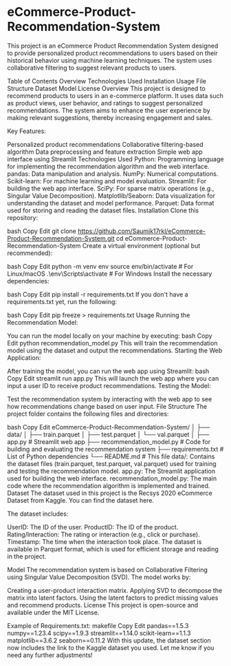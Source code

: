 # eCommerce-Product-Recommendation-System

This project is an eCommerce Product Recommendation System designed to provide personalized product recommendations to users based on their historical behavior using machine learning techniques. The system uses collaborative filtering to suggest relevant products to users.

Table of Contents
Overview
Technologies Used
Installation
Usage
File Structure
Dataset
Model
License
Overview
This project is designed to recommend products to users in an e-commerce platform. It uses data such as product views, user behavior, and ratings to suggest personalized recommendations. The system aims to enhance the user experience by making relevant suggestions, thereby increasing engagement and sales.

Key Features:

Personalized product recommendations
Collaborative filtering-based algorithm
Data preprocessing and feature extraction
Simple web app interface using Streamlit
Technologies Used
Python: Programming language for implementing the recommendation algorithm and the web interface.
pandas: Data manipulation and analysis.
NumPy: Numerical computations.
Scikit-learn: For machine learning and model evaluation.
Streamlit: For building the web app interface.
SciPy: For sparse matrix operations (e.g., Singular Value Decomposition).
Matplotlib/Seaborn: Data visualization for understanding the dataset and model performance.
Parquet: Data format used for storing and reading the dataset files.
Installation
Clone this repository:

bash
Copy
Edit
git clone https://github.com/Saumik17rkl/eCommerce-Product-Recommendation-System.git
cd eCommerce-Product-Recommendation-System
Create a virtual environment (optional but recommended):

bash
Copy
Edit
python -m venv env
source env/bin/activate  # For Linux/macOS
.\env\Scripts\activate   # For Windows
Install the necessary dependencies:

bash
Copy
Edit
pip install -r requirements.txt
If you don't have a requirements.txt yet, run the following:

bash
Copy
Edit
pip freeze > requirements.txt
Usage
Running the Recommendation Model:

You can run the model locally on your machine by executing:
bash
Copy
Edit
python recommendation_model.py
This will train the recommendation model using the dataset and output the recommendations.
Starting the Web Application:

After training the model, you can run the web app using Streamlit:
bash
Copy
Edit
streamlit run app.py
This will launch the web app where you can input a user ID to receive product recommendations.
Testing the Model:

Test the recommendation system by interacting with the web app to see how recommendations change based on user input.
File Structure
The project folder contains the following files and directories:

bash
Copy
Edit
eCommerce-Product-Recommendation-System/
│
├── data/
│   ├── train.parquet
│   ├── test.parquet
│   └── val.parquet
│
├── app.py                  # Streamlit web app
├── recommendation_model.py  # Code for building and evaluating the recommendation system
├── requirements.txt         # List of Python dependencies
└── README.md                # This file
data/: Contains the dataset files (train.parquet, test.parquet, val.parquet) used for training and testing the recommendation model.
app.py: The Streamlit application used for building the web interface.
recommendation_model.py: The main code where the recommendation algorithm is implemented and trained.
Dataset
The dataset used in this project is the Recsys 2020 eCommerce Dataset from Kaggle. You can find the dataset here.

The dataset includes:

UserID: The ID of the user.
ProductID: The ID of the product.
Rating/Interaction: The rating or interaction (e.g., click or purchase).
Timestamp: The time when the interaction took place.
The dataset is available in Parquet format, which is used for efficient storage and reading in the project.

Model
The recommendation system is based on Collaborative Filtering using Singular Value Decomposition (SVD). The model works by:

Creating a user-product interaction matrix.
Applying SVD to decompose the matrix into latent factors.
Using the latent factors to predict missing values and recommend products.
License
This project is open-source and available under the MIT License.

Example of Requirements.txt:
makefile
Copy
Edit
pandas==1.5.3
numpy==1.23.4
scipy==1.9.3
streamlit==1.14.0
scikit-learn==1.1.3
matplotlib==3.6.2
seaborn==0.11.2
With this update, the dataset section now includes the link to the Kaggle dataset you used. Let me know if you need any further adjustments!
